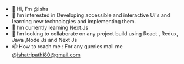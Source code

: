 - 👋 Hi, I’m @isha
- 👀 I’m interested in Developing accessible and interactive Ui's and learning new technologies and implementing them.
- 🌱 I’m currently learning Next.Js
- 💞️ I’m looking to collaborate on any project build using React , Redux, Java ,Node Js and Next Js
- 📫 How to reach me : For any queries mail me @ishatripathi80@gmail.com

<!---
isha2510/isha2510 is a ✨ special ✨ repository because its `README.md` (this file) appears on your GitHub profile.
You can click the Preview link to take a look at your changes.
--->
